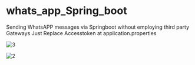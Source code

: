 # whats_app_Spring_boot
Sending WhatsAPP messages via Springboot without employing third party Gateways
Just Replace Accesstoken at application.properties

![3](https://user-images.githubusercontent.com/66718784/209573788-96e6166f-38df-4887-92a0-e2b2facb4b0d.png)


![2](https://user-images.githubusercontent.com/66718784/209573669-839ae30d-1efa-4045-84cc-f6f0476038de.png)
